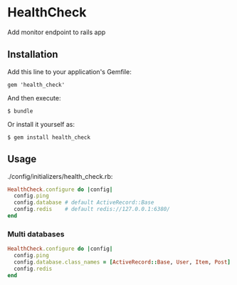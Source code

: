 # HealthCheck

Add monitor endpoint to rails app

## Installation

Add this line to your application's Gemfile:

    gem 'health_check'

And then execute:

    $ bundle

Or install it yourself as:

    $ gem install health_check

## Usage

./config/initializers/health_check.rb:

```ruby
HealthCheck.configure do |config|
  config.ping
  config.database # default ActiveRecord::Base
  config.redis    # default redis://127.0.0.1:6380/
end
```

### Multi databases

```ruby
HealthCheck.configure do |config|
  config.ping
  config.database.class_names = [ActiveRecord::Base, User, Item, Post] # Model classes
  config.redis
end
```
